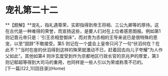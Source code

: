 <h1 class="break">宠礼第二十二</h1>
**【题解】**宠礼，指礼遇尊荣，实即指得到帝王将相、三公九卿等的厚待。这在古代是一种难得的荣誉，而宣扬这些，是要人们对在上位者感恩图报。例如第1 则记晋元帝只是：‘引王丞相登御床”，而对贵为丞相的王导来说已是很特殊的恩宠，以至“固辞”不敢接受。第5 则记在一个盛会上皇帝只问了一句“伏滔何在？在此不？”当时在座的伏滔得到这样的殊荣就激动不已，赶着回去向儿子夸耀“为人作父如此”。其他如第4 则许玄度受到作为京都地区行政长官的京兆尹的厚爱，第3 则记郗超等得到大司马的重用，也同样是一些人引以为荣或称羡不已的。
<br>[下一篇](22_1)[回目录](Home)
